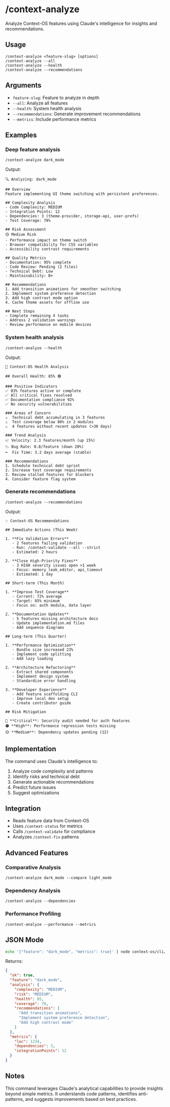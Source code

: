 # /context-analyze

Analyze Context-OS features using Claude's intelligence for insights and recommendations.

## Usage
```
/context-analyze <feature-slug> [options]
/context-analyze --all
/context-analyze --health
/context-analyze --recommendations
```

## Arguments
- `feature-slug`: Feature to analyze in depth
- `--all`: Analyze all features
- `--health`: System health analysis
- `--recommendations`: Generate improvement recommendations
- `--metrics`: Include performance metrics

## Examples

### Deep feature analysis
```
/context-analyze dark_mode
```

Output:
```
🔍 Analyzing: dark_mode

## Overview
Feature implementing UI theme switching with persistent preferences.

## Complexity Analysis
- Code Complexity: MEDIUM
- Integration Points: 12
- Dependencies: 3 (theme-provider, storage-api, user-prefs)
- Test Coverage: 78%

## Risk Assessment
🟡 Medium Risk
- Performance impact on theme switch
- Browser compatibility for CSS variables
- Accessibility contrast requirements

## Quality Metrics
- Documentation: 95% complete
- Code Review: Pending (2 files)
- Technical Debt: Low
- Maintainability: B+

## Recommendations
1. Add transition animations for smoother switching
2. Implement system preference detection
3. Add high contrast mode option
4. Cache theme assets for offline use

## Next Steps
- Complete remaining 4 tasks
- Address 2 validation warnings
- Review performance on mobile devices
```

### System health analysis
```
/context-analyze --health
```

Output:
```
🏥 Context-OS Health Analysis

## Overall Health: 85% 🟢

### Positive Indicators
✅ 83% features active or complete
✅ All critical fixes resolved
✅ Documentation compliance 92%
✅ No security vulnerabilities

### Areas of Concern
⚠️  Technical debt accumulating in 3 features
⚠️  Test coverage below 80% in 2 modules
⚠️  4 features without recent updates (>30 days)

### Trend Analysis
📈 Velocity: 2.3 features/month (up 15%)
📉 Bug Rate: 0.8/feature (down 20%)
➡️  Fix Time: 3.2 days average (stable)

### Recommendations
1. Schedule technical debt sprint
2. Increase test coverage requirements
3. Review stalled features for blockers
4. Consider feature flag system
```

### Generate recommendations
```
/context-analyze --recommendations
```

Output:
```
💡 Context-OS Recommendations

## Immediate Actions (This Week)

1. **Fix Validation Errors**
   - 2 features failing validation
   - Run: /context-validate --all --strict
   - Estimated: 2 hours

2. **Close High-Priority Fixes**
   - 3 HIGH severity issues open >1 week
   - Focus: memory_leak_editor, api_timeout
   - Estimated: 1 day

## Short-term (This Month)

1. **Improve Test Coverage**
   - Current: 72% average
   - Target: 85% minimum
   - Focus on: auth module, data layer

2. **Documentation Updates**
   - 5 features missing architecture docs
   - Update implementation.md files
   - Add sequence diagrams

## Long-term (This Quarter)

1. **Performance Optimization**
   - Bundle size increased 23%
   - Implement code splitting
   - Add lazy loading

2. **Architecture Refactoring**
   - Extract shared components
   - Implement design system
   - Standardize error handling

3. **Developer Experience**
   - Add feature scaffolding CLI
   - Improve local dev setup
   - Create contributor guide

## Risk Mitigation

🔴 **Critical**: Security audit needed for auth features
🟠 **High**: Performance regression tests missing
🟡 **Medium**: Dependency updates pending (12)
```

## Implementation

The command uses Claude's intelligence to:
1. Analyze code complexity and patterns
2. Identify risks and technical debt
3. Generate actionable recommendations
4. Predict future issues
5. Suggest optimizations

## Integration

- Reads feature data from Context-OS
- Uses `/context-status` for metrics
- Calls `/context-validate` for compliance
- Analyzes `/context-fix` patterns

## Advanced Features

### Comparative Analysis
```
/context-analyze dark_mode --compare light_mode
```

### Dependency Analysis
```
/context-analyze --dependencies
```

### Performance Profiling
```
/context-analyze --performance --metrics
```

## JSON Mode

```bash
echo '{"feature": "dark_mode", "metrics": true}' | node context-os/cli/analyze-cli.js
```

Returns:
```json
{
  "ok": true,
  "feature": "dark_mode",
  "analysis": {
    "complexity": "MEDIUM",
    "risk": "MEDIUM",
    "health": 85,
    "coverage": 78,
    "recommendations": [
      "Add transition animations",
      "Implement system preference detection",
      "Add high contrast mode"
    ]
  },
  "metrics": {
    "loc": 1234,
    "dependencies": 3,
    "integrationPoints": 12
  }
}
```

## Notes

This command leverages Claude's analytical capabilities to provide insights beyond simple metrics. It understands code patterns, identifies anti-patterns, and suggests improvements based on best practices.